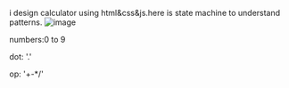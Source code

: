 i design calculator using html&css&js.here is state machine to understand patterns.
![image](https://github.com/user-attachments/assets/2434e9c7-ef8c-4171-af98-0498e7351a8e)

numbers:0 to 9

dot: '.'

op: '+-*/'
